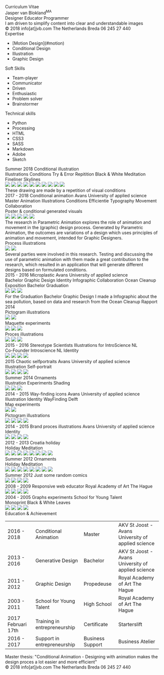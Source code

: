<div class="cover">
<div class="website">Curriculum Vitae</div>

<div class="name">Jasper van Blokland<sup>MA</sup></div>

<div class="box">
<span class="function">Designer</span>
<span class="function">Educator</span>
<span class="function">Programmer</span[]()>
</div>
	
<div class="intro">I am driven to simplify content into clear and understandable images</div>

<div class="contact">
<span class="about">© 2018</span>
<span class="about">info[at]jvb.com</span>
<span class="about">The Netherlands</span>
<span class="about">Breda</span>
<span class="about">06 245 27 440</span>
</div>

<div class="title">Expertise</div>

- <div class="skills"><span class="one">[Motion Design](#motion)</span></div>
- <div class="skills"><span class="one">Conditional Design</span></div> 
- <div class="skills"><span class="one">Illustration</span></div>
- <div class="skills"><span class="one">Graphic Design</span></div>

<div class="title">Soft Skills</div>

- <div class="skills"><span class="two">Team-player</span></div>
- <div class="skills"><span class="two">Communicator</span></div>
- <div class="skills"><span class="two">Driven</span></div>
- <div class="skills"><span class="two">Enthusiastic</span></div>
- <div class="skills"><span class="two">Problem solver</span></div>
- <div class="skills"><span class="two">Brainstormer</span></div>

<div class="title">Technical skills</div>

- <div class="skills"><span class="three">Python</span></div> 
- <div class="skills"><span class="three">Processing</span></div> 
- <div class="skills"><span class="three">HTML</span></div> 
- <div class="skills"><span class="three">CSS3</span></div>
- <div class="skills"><span class="three">SASS</span></div>
- <div class="skills"><span class="three">Markdown</span></div> 
- <div class="skills"><span class="three">Adobe</span></div>
- <div class="skills"><span class="three">Sketch</span></div>
</div>

<div class="box-project">
<div class="projectfirst">
<span class="project-date">Summer 2018</span>
<span class="project-name">Conditional illustration</span>
<div class="keywords">
<span class="words">Illustrations</span>
<span class="words">Conditions</span>
<span class="words">Try & Error</span>
<span class="words">Repitition</span>
<span class="words">Black & White</span>
<span class="words">Meditation</span>
<span class="words">Fineliner</span>
<span class="words">Skylines</span>
</div>
</div>
</div>

<div class="col-container">
<span class="small"><img src="content/conditinalcity/3.jpeg"></span>
<span class="small"><img src="content/conditinalcity/4.jpeg"></span>
<span class="small"><img src="content/conditinalcity/6.jpeg"></span>
<span class="small"><img src="content/conditinalcity/10.jpeg"></span>
<span class="small"><img src="content/conditinalcity/11.jpeg"></span>
<span class="small"><img src="content/conditinalcity/17.jpeg"></span>
<span class="small"><img src="content/conditinalcity/22.jpeg"></span>
<span class="small"><img src="content/conditinalcity/23.jpeg"></span>
<span class="small"><img src="content/conditinalcity/25.jpeg"></span>
<span class="small"><img src="content/conditinalcity/28.jpeg"></span>
</div>

<div class="project-intro">These drawing are made by a repetition of visual conditions</div>

<a name="motion"/>
<div class="box-project">
<div class="project">
<span class="project-date">2017 - 2018</span>
<span class="project-name">Conditional animation</span>
<span class="project-header">Avans University of applied science</span>
<div class="keywords">
<span class="words">Master Animation</span>
<span class="words">Illustrations</span>
<span class="words">Conditions</span>
<span class="words">Efficientie</span>
<span class="words">Typography</span>
<span class="words">Movement</span>
<span class="words">Collaboration</span>
</div>
</div>
</div>


<div class="firstchapter">Poster & conditional generated visuals</div>

<div class="col-container">
<span class="small"><img class="animation" src="content/animation/poster.jpg"></span>
<span class="small"><img class="animation" src="content/animation/mov/0.png"></span>
<span class="small"><img class="animation" src="content/animation/mov/1.png"></span>
<span class="small"><img class="animation" src="content/animation/mov/2.png"></span>
<span class="small"><img class="animation" src="content/animation/mov/3.png"></span>
</div>

<div class="project-intro">The research in Parametric Animation explores the role of animation and movement in the (graphic) design process. Generated by Parametric Animation, the outcomes are variations of a design which uses principles of animation and movement, intended for Graphic Designers.</div>

<div class="chapter">Process illustrations</div>

<div class="col-container">
<img class="wide" src="content/animation/2.jpg">
<img class="wide" src="content/animation/3.jpg">
</div>

<div class="project-intro">Several parties were involved in this research. Testing and discussing the use of parametric animation with them made a great contribution to the research, which resulted in an application that will generate different designs based on formulated conditions.</div>

<div class="box-project">
<div class="project">
<span class="project-date">2015 - 2016</span>
<span class="project-name">Microplastic</span>
<span class="project-header">Avans University of applied science</span>
<div class="keywords">
<span class="words">Bachelor Graphic Design</span>
<span class="words">Identity</span>
<span class="words">Infographic</span>
<span class="words">Collaboration Ocean Cleanup</span>
</div>
</div>
</div>

<div class="firstchapter">Exposition Bachelor Graduation</div>

<div class="col-container">
<img class="onethird" src="content/sea/expo/0.jpg">
<img class="onethird" src="content/sea/expo/1.jpg">
<img class="onethird" src="content/sea/expo/2.jpg">
</div>

<div class="project-intro">For the Graduation Bachelor Graphic Design I made a Infographic about the sea pollution, based on data and research from the Ocean Cleanup Rapport 2014</div>

<div class="chapter">Pictogram illustrations</div>

<div class="col-container">
<img class="wide" src="content/sea/picto1.png">
<img class="wide" src="content/sea/picto2.png">
</div>

<div class="chapter">Maquette experiments</div>

<div class="col-container">
<img class="onethird" src="content/sea/maquette/0.jpg">
<img class="onethird" src="content/sea/maquette/1.jpg">
<img class="onethird" src="content/sea/maquette/2.jpg">
</div>


<div class="chapter">Proces illustrations</div>

<div class="col-container">
<span class="plastic"><img src="content/sea/illustraties/0.jpg"></span>
<span class="plastic"><img src="content/sea/illustraties/1.jpg"></span>
<span class="plastic"><img class="wide" src="content/sea/illustraties/2.jpg"></span>
</div>

<div class="box-project">
<div class="project">
<span class="project-date">2015 - 2016</span>
<span class="project-name">Stereotype Scientists</span>
<span class="project-header">Illustrations for IntroScience NL</span>
<div class="keywords">
<span class="words">Co-Founder Introscience NL</span>
<span class="words">Identity</span>
</div>
</div>
</div>

<div class="col-container">
<img src="content/scientist/0.jpg">
<img src="content/scientist/1.jpg">
<img src="content/scientist/2.jpg">
<img src="content/scientist/3.jpg">
</div>

<div class="box-project">
<div class="project">
<span class="project-date">2015</span>
<span class="project-name">Chaotic selfportraits</span>
<span class="project-header">Avans University of applied science</span>
<div class="keywords">
<span class="words">Illustration</span>
<span class="words">Self-portrait</span>
</div>
</div>
</div>

<div class="col-container">
<img src="content/portrait/0.jpg">
<img src="content/portrait/1.jpg">
<img src="content/portrait/2.jpg">
<img src="content/portrait/3.jpg">
</div>

<div class="box-project">
<div class="project">
<span class="project-date">Summer 2014</span>
<span class="project-name">Ornaments</span>
<div class="keywords">
<span class="words">Illustration</span>
<span class="words">Experiments</span>
<span class="words">Shading</span>
</div>
</div>
</div>

<div class="col-container">
<img src="content/italy/0.png">
<img src="content/italy/1.png">
<img class="wide" src="content/italy/2.png">
</div>

<div class="box-project">
<div class="project">
<span class="project-date">2014 - 2015</span>
<span class="project-name">Way-finding icons</span>
<span class="project-header">Avans University of applied science</span>
<div class="keywords">
<span class="words">Illustration</span>
<span class="words">Identity</span>
<span class="words">WayFinding Delft</span>
</div>
</div>
</div>

<div class="firstchapter">Map experiments</div>

<div class="col-container">
<img class="wide" src="content/icons/map/0.png">
<img class="wide" src="content/icons/map/1.png">
</div>

<div class="chapter">Pictogram illustrations</div>

<div class="col-container">
<img src="content/icons/0.jpg">
<img src="content/icons/1.jpg">
<img src="content/icons/2.jpg">
<img src="content/icons/3.jpg">
</div>

<div class="box-project">
<div class="project">
<span class="project-date">2014 - 2015</span>
<span class="project-name">Brand proces illustrations</span>
<span class="project-header">Avans University of applied science</span>
<div class="keywords">
<span class="words">Identity</span>
</div>
</div>
</div>

<div class="col-container">
<span><img src="content/interdutch/0.jpg"></span>
<span><img src="content/interdutch/1.jpg"></span>
<span><img src="content/interdutch/2.jpg"></span>
<span><img src="content/interdutch/3.jpg"></span>
</div>

<div class="box-project">
<div class="project">
<span class="project-date">2012 - 2013</span>
<span class="project-name">Croatia holiday</span>
<div class="keywords">
<span class="words">Holiday</span>
<span class="words">Meditation</span>
</div>
</div>
</div>

<div class="col-container">
<img src="content/croatia/0.jpg">
<img src="content/croatia/2.jpg">
<img src="content/croatia/1.jpg">
<img src="content/croatia/3.jpg">
<img src="content/croatia/4.jpeg">
<img src="content/croatia/5.jpeg">
<img src="content/croatia/6.jpeg">
<img src="content/croatia/7.jpeg">
</div>

<div class="box-project">
<div class="project">
<span class="project-date">Summer 2012</span>
<span class="project-name">Ornaments</span>
<div class="keywords">
<span class="words">Holiday</span>
<span class="words">Meditation</span>
</div>
</div>
</div>

<div class="col-container">
<img src="content/ornaments/0.jpg">
<img src="content/ornaments/1.jpg">
<img src="content/ornaments/2.jpg">
<img src="content/ornaments/3.jpg">
<img src="content/ornaments/4.jpeg">
<img src="content/ornaments/5.jpeg">
<img src="content/ornaments/6.jpeg">
<img src="content/ornaments/7.jpeg">
</div>

<div class="box-project">
<div class="project">
<span class="project-date">Summer 2012</span>
<span class="project-name">Just some random comics</span>
</div>
</div>

<div class="col-container">
<img src="content/strip/0.jpg">
<img src="content/strip/1.jpg">
<img src="content/strip/2.jpg">
<img src="content/strip/3.jpg">
</div>

<div class="box-project">
<div class="project">
<span class="project-date">2008 - 2009</span>
<span class="project-name">Responsive web educator</span>
<span class="project-header">Royal Academy of Art The Hague</span>
</div>
</div>

<div class="col-container">
<img src="content/educator/0.jpg">
<img src="content/educator/1.jpg">
<img src="content/educator/2.jpg">
<img src="content/educator/3.jpg">
</div>

<div class="box-project">
<div class="project">
<span class="project-date">2004 - 2005</span>
<span class="project-name">Graphs experiments</span>
<span class="project-header">School for Young Talent</span>
<div class="keywords">
<span class="words">Monoprint</span>
<span class="words">Black & White</span>
<span class="words">Leaves</span>
</div>
</div>
</div>

<div class="col-container">
<img src="content/grafiek/0.jpg">
<img src="content/grafiek/1.jpg">
<img src="content/grafiek/2.jpg">
<img src="content/grafiek/3.jpg">
</div>

<div class="projectlast">
<div class="titlelast">Education & Achievement</div>
</div>

|||||
|---|---|---|---|
|2016 - 2018|Conditional Animation|Master|AKV St Joost - Avans University of applied science|
|2013 - 2016|Generative Design|Bachelor|AKV St Joost - Avans University of applied science|
|2011 - 2012|Graphic Design|Propedeuse|Royal Academy of Art The Hague|
|2003 - 2011|School for Young Talent|High School|Royal Academy of Art The Hague|
|2017 Februari 17th|Training in entrepreneurship|Certificate|Starterslift|
|2016 - 2017|Support in entrepreneurship|Business Support|Business Atelier|

<div class="thesis">Master thesis: "Conditional Animation - Designing with animation makes the design proces a lot easier and more efficient"</div>

<div class="bar">
<div class="contact">
<span class="about">© 2018</span>
<span class="about">info[at]jvb.com</span>
<span class="about">The Netherlands</span>
<span class="about">Breda</span>
<span class="about">06 245 27 440</span>
</div>
</div>
